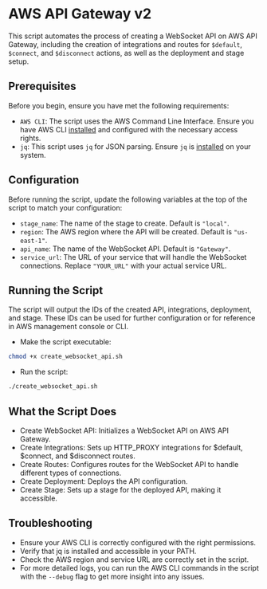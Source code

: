 # AWS API Gateway v2

This script automates the process of creating a WebSocket API on AWS API Gateway, including the creation of integrations and routes for `$default`, `$connect`, and `$disconnect` actions, as well as the deployment and stage setup.

## Prerequisites

Before you begin, ensure you have met the following requirements:

- `AWS CLI`: The script uses the AWS Command Line Interface. Ensure you have AWS CLI [installed](https://aws.amazon.com/cli/) and configured with the necessary access rights.
- `jq`: This script uses `jq` for JSON parsing. Ensure `jq` is [installed](https://jqlang.github.io/jq/) on your system.

## Configuration

Before running the script, update the following variables at the top of the script to match your configuration:

- `stage_name`: The name of the stage to create. Default is `"local"`.
- `region`: The AWS region where the API will be created. Default is `"us-east-1"`.
- `api_name`: The name of the WebSocket API. Default is `"Gateway"`.
- `service_url`: The URL of your service that will handle the WebSocket connections. Replace `"YOUR_URL"` with your actual service URL.

## Running the Script

The script will output the IDs of the created API, integrations, deployment, and stage. These IDs can be used for further configuration or for reference in AWS management console or CLI.

- Make the script executable:

```bash
chmod +x create_websocket_api.sh
```

- Run the script:

```bash
./create_websocket_api.sh
```

## What the Script Does

- Create WebSocket API: Initializes a WebSocket API on AWS API Gateway.
- Create Integrations: Sets up HTTP_PROXY integrations for $default, $connect, and $disconnect routes.
- Create Routes: Configures routes for the WebSocket API to handle different types of connections.
- Create Deployment: Deploys the API configuration.
- Create Stage: Sets up a stage for the deployed API, making it accessible.

## Troubleshooting

- Ensure your AWS CLI is correctly configured with the right permissions.
- Verify that jq is installed and accessible in your PATH.
- Check the AWS region and service URL are correctly set in the script.
- For more detailed logs, you can run the AWS CLI commands in the script with the `--debug` flag to get more insight into any issues.
